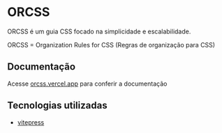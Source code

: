 # ORCSS
ORCSS é um guia CSS focado na simplicidade e escalabilidade.

ORCSS = Organization Rules for CSS (Regras de organização para CSS)

## Documentação

Acesse [orcss.vercel.app](https://orcss.vercel.app) para conferir a documentação

## Tecnologias utilizadas
* [vitepress](https://vitepress.vuejs.org/)